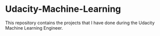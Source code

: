 # Udacity-Machine-Learning
This repository contains the projects that I have done during the Udacity Machine Learning Engineer.
